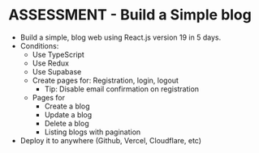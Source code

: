 # ASSESSMENT - Build a Simple blog
- Build a simple, blog web using React.js version 19 in 5 days.
- Conditions:
    - Use TypeScript
    - Use Redux
    - Use Supabase
    - Create pages for: Registration, login, logout
        - Tip: Disable email confirmation on registration
    - Pages for
        - Create a blog
        - Update a blog
        - Delete a blog
        - Listing blogs with pagination
- Deploy it to anywhere (Github, Vercel, Cloudflare, etc)
